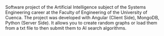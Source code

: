 

Software project of the Artificial Intelligence subject of the Systems Engineering career at the Faculty of Engineering of the University of Cuenca. The project was developed with Angular (Client Side), MongoDB, Python (Server Side). It allows you to create random graphs or load them from a txt file to then submit them to AI search algorithms.
